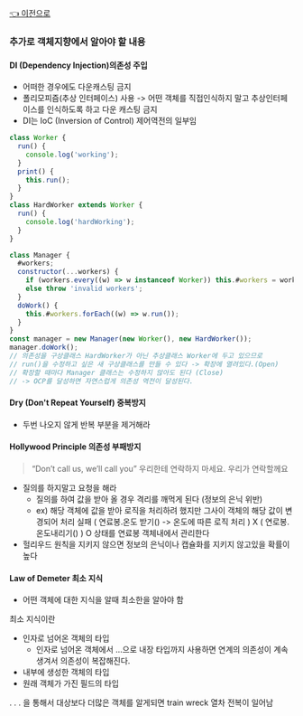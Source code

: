 [👈 이전으로](../README.md)

### 추가로 객체지향에서 알아야 할 내용

#### DI (Dependency Injection)의존성 주입

- 어떠한 경우에도 다운캐스팅 금지
- 폴리모피즘(추상 인터페이스) 사용
  -> 어떤 객체를 직접인식하지 말고 추상인터페이스를 인식하도록 하고 다운 캐스팅 금지
- DI는 IoC (Inversion of Control) 제어역전의 일부임

```js
class Worker {
  run() {
    console.log('working');
  }
  print() {
    this.run();
  }
}
class HardWorker extends Worker {
  run() {
    console.log('hardWorking');
  }
}
```

```js
class Manager {
  #workers;
  constructor(...workers) {
    if (workers.every((w) => w instanceof Worker)) this.#workers = workers;
    else throw 'invalid workers';
  }
  doWork() {
    this.#workers.forEach((w) => w.run());
  }
}
const manager = new Manager(new Worker(), new HardWorker());
manager.doWork();
// 의존성을 구상클래스 HardWorker가 아닌 추상클래스 Worker에 두고 있으므로
// run()을 수정하고 싶은 새 구상클래스를 만들 수 있다 -> 확장에 열려있다.(Open)
// 확장할 때마다 Manager 클래스는 수정하지 않아도 된다 (Close)
// -> OCP를 달성하면 자연스럽게 의존성 역전이 달성된다.
```

#### Dry (Don't Repeat Yourself) 중복방지

- 두번 나오지 않게 반복 부분을 제거해라

#### Hollywood Principle 의존성 부패방지

> “Don’t call us, we’ll call you” 우리한테 연락하지 마세요. 우리가 연락할께요

- 질의를 하지말고 요청을 해라
  - 질의를 하여 값을 받아 올 경우 격리를 깨먹게 된다 (정보의 은닉 위반)
  - ex) 해당 객체에 값을 받아 로직을 처리하려 했지만 그사이 객체의 해당 값이 변경되어 처리 실패
    ( 연료봉.온도 받기() -> 온도에 따른 로직 처리 ) X
    ( 연로봉.온도내리기() ) O 상태를 연료봉 객체내에서 관리한다
- 헐리우드 원칙을 지키지 않으면 정보의 은닉이나 캡슐화를 지키지 않고있을 확률이 높다

#### Law of Demeter 최소 지식

- 어떤 객체에 대한 지식을 알때 최소한을 알아야 함

최소 지식이란

- 인자로 넘어온 객체의 타입
  - 인자로 넘어온 객체에서 ...으로 내장 타입까지 사용하면
    연계의 의존성이 계속 생겨서 의존성이 복잡해진다.
- 내부에 생성한 객체의 타입
- 원래 객체가 가진 필드의 타입

. . . 을 통해서 대상보다 더많은 객체를 알게되면
train wreck 열차 전복이 일어남

